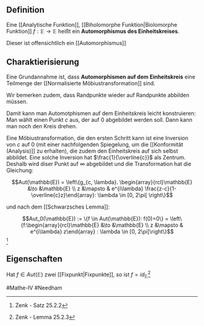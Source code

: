 ## Definition
Eine [[Analytische Funktion]], [[Biholomorphe Funktion|Biolomorphe Funktion]] $f: \mathbb{E} \to \mathbb{E}$ heißt ein **Automorphismus des Einheitskreises**.

Dieser ist offensichtlich ein [[Automorphismus]]

## Charaktierisierung
Eine Grundannahme ist, dass **Automorphismen auf dem Einheitskreis** eine Teilmenge der [[Normalisierte Möbiustransformation]] sind.

Wir bemerken zudem, dass Randpunkte wieder auf Randpunkte abbilden müssen.

Damit kann man Automotphismen auf dem Einheitskreis leicht konstruieren: Man wählt einen Punkt $c$ aus, der auf $0$ abgebildet werden soll. Dann kann man noch den Kreis drehen.

Eine Möbiustransformation, die den ersten Schritt kann ist eine Inversion von $c$ auf $0$ (mit einer nachfolgenden Spiegelung, um die [[Konformität (Analysis)]] zu erhalten), die zudem den Einheitskreis auf sich selbst abbildet.
Eine solche Inversion hat $\frac{1}{\overline{c}}$ als Zentrum. Deshalb wird diser Punkt auf $\infty$ abgebildet und die Transformation hat die Gleichung:

$$Aut(\mathbb{E}) = \left\{g_{c, \lambda}. \begin{array}{rcl}\mathbb{E} &\to &\mathbb{E} \\ z &\mapsto & e^{i\lambda} \frac{z-c}{1-\overline{c}z}\end{array}: \lambda \in [0, 2\pi[ \right\}$$
 
 und nach dem [[Schwarzsches Lemma]]:
 
 $$Aut_0(\mathbb{E}) := \{f \in Aut(\mathbb{E}): f(0)=0\} = \left\{f:\begin{array}{rcl}\mathbb{E} &\to &\mathbb{E} \\ z &\mapsto & e^{i\lambda} z\end{array} : \lambda \in [0, 2\pi[\right\}$$[^1]
 
 ## Eigenschaften
 Hat $f \in Aut(\mathbb{E})$ zwei [[Fixpunkt|Fixpunkte]], so ist $f = id_{\mathbb{E}}$[^2]
 
#Mathe-IV
#Needham 

[^1]: Zenk - Satz 25.2.2 
[^2]: Zenk - Lemma 25.2.3
